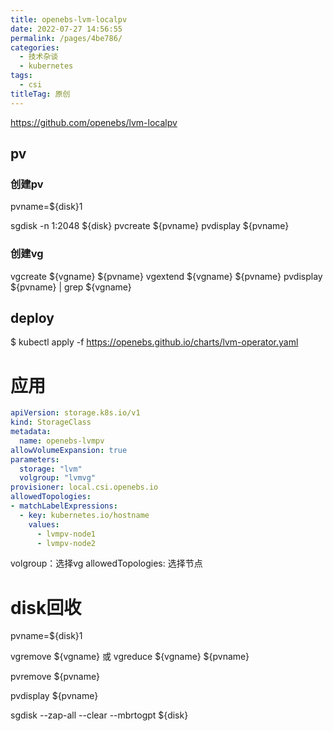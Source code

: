 ```yaml
---
title: openebs-lvm-localpv
date: 2022-07-27 14:56:55
permalink: /pages/4be786/
categories:
  - 技术杂谈
  - kubernetes
tags:
  - csi
titleTag: 原创
---
```


https://github.com/openebs/lvm-localpv

## pv 
### 创建pv
pvname=${disk}1

sgdisk -n 1:2048 ${disk}
pvcreate ${pvname}
pvdisplay ${pvname}


### 创建vg
vgcreate ${vgname} ${pvname}
vgextend ${vgname} ${pvname}
pvdisplay ${pvname} | grep ${vgname}


## deploy
$ kubectl apply -f https://openebs.github.io/charts/lvm-operator.yaml


# 应用

```yaml
apiVersion: storage.k8s.io/v1
kind: StorageClass
metadata:
  name: openebs-lvmpv
allowVolumeExpansion: true
parameters:
  storage: "lvm"
  volgroup: "lvmvg"
provisioner: local.csi.openebs.io
allowedTopologies:
- matchLabelExpressions:
  - key: kubernetes.io/hostname
    values:
      - lvmpv-node1
      - lvmpv-node2
```
volgroup：选择vg
allowedTopologies: 选择节点

# disk回收
pvname=${disk}1

vgremove ${vgname} 或 vgreduce ${vgname} ${pvname}

pvremove ${pvname}

pvdisplay ${pvname}

sgdisk --zap-all --clear --mbrtogpt ${disk}
